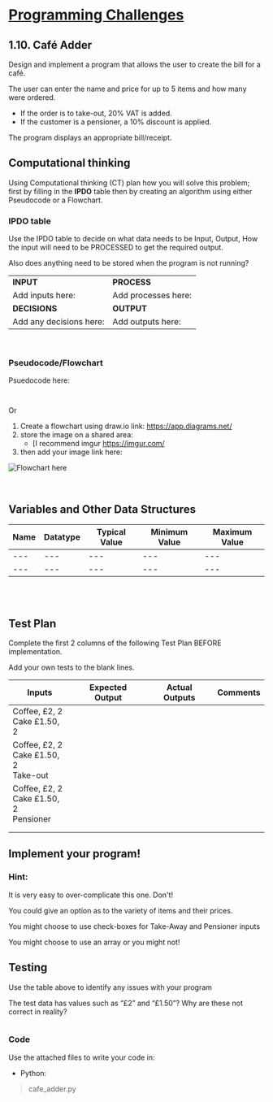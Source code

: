 # [Programming Challenges](../README.md)

## 1.10. Café Adder

Design and implement a program that allows the user to create the bill for a café.

The user can enter the name and price for up to 5 items and how many were ordered.

- If the order is to take-out, 20% VAT is added.
- If the customer is a pensioner, a 10% discount is applied.

The program displays an appropriate bill/receipt.

## Computational thinking

Using Computational thinking (CT) plan how you will solve this problem; first by filling in the **IPDO** table then by creating an algorithm using either Pseudocode or a Flowchart.

### IPDO table

Use the IPDO table to decide on what data needs to be Input, Output, How the input will need to be PROCESSED to get the required output.

Also does anything need to be stored when the program is not running?

| | |
| --- | --- |
| **INPUT** | **PROCESS** |
| Add inputs here: | Add processes here: |
| **DECISIONS** | **OUTPUT** |
| Add any decisions here: | Add outputs here: |

</br>

### Pseudocode/Flowchart

Psuedocode here:

```text


```

Or

1. Create a flowchart using draw.io link: <https://app.diagrams.net/>
2. store the image on a shared area:
   - [I recommend imgur <https://imgur.com/>
3. then add your image link here:

![Flowchart here](https://imgur.com/d6k15I4.png)

</br>

## Variables and Other Data Structures

| Name | Datatype | Typical Value | Minimum Value | Maximum Value |
| --- | --- | --- | --- | --- |
| --- | --- | --- | --- | --- |
| --- | --- | --- | --- | --- |

</br></br>

## Test Plan

Complete the first 2 columns of the following Test Plan BEFORE implementation.

Add your own tests to the blank lines.

| Inputs | Expected Output | Actual Outputs | Comments |
| --- | --- | --- | --- |
|Coffee, £2, 2</br>Cake £1.50, 2 |  |  |  |
|Coffee, £2, 2</br>Cake £1.50, 2</br>Take-out |  |  |  |
|Coffee, £2, 2</br>Cake £1.50, 2</br>Pensioner |  |  |  |
| |  |  |  |
| |  |  |  |

## Implement your program!

### Hint:

It is very easy to over-complicate this one. Don't!

You could give an option as to the variety of items and their prices.

You might choose to use check-boxes for Take-Away and Pensioner inputs

You might choose to use an array or you might not!

## Testing

Use the table above to identify any issues with your program

The test data has values such as “£2” and “£1.50”? Why are these not correct in reality?

```text

```

### Code

Use the attached files to write your code in:

- Python:

>cafe_adder.py
